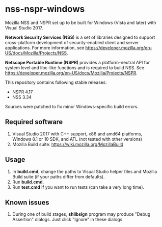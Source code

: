 # nss-nspr-windows

Mozilla NSS and NSPR set up to be built for Windows (Vista and later) with Visual Studio 2017.

**Network Security Services (NSS)** is a set of libraries designed to support cross-platform development of security-enabled
client and server applications. For more information, see https://developer.mozilla.org/en-US/docs/Mozilla/Projects/NSS.

**Netscape Portable Runtime (NSPR)** provides a platform-neutral API for system level and libc-like functions
and is required to build NSS. See https://developer.mozilla.org/en-US/docs/Mozilla/Projects/NSPR.

This repository contains following stable releases:
* NSPR 4.17
* NSS 3.34

Sources were patched to fix minor Windows-specific build errors. 

## Required software

1. Visual Studio 2017 with C++ support, x86 and amd64 platforms, Windows 8.1 or 10 SDK, and ATL (not tested with other versions)
2. Mozilla Build suite: https://wiki.mozilla.org/MozillaBuild

## Usage

1. In **build.cmd**, change the paths to Visual Studio helper files and Mozilla Build suite (if your paths differ from defaults).
2. Run **build.cmd**.
3. Run **test.cmd** if you want to run tests (can take a very long time).

## Known issues

1. During one of build stages, **shlibsign** program may produce "Debug Assertion" dialogs. Just click "Ignore" in these dialogs.
